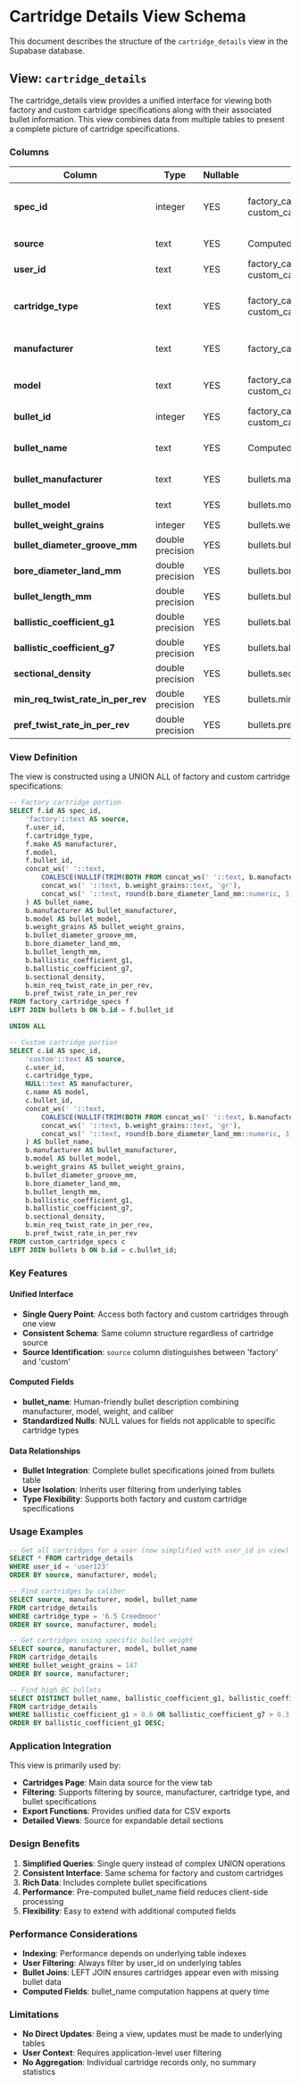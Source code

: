 # Cartridge Details View Schema

This document describes the structure of the `cartridge_details` view in the Supabase database.

## View: `cartridge_details`

The cartridge_details view provides a unified interface for viewing both factory and custom cartridge specifications along with their associated bullet information. This view combines data from multiple tables to present a complete picture of cartridge specifications.

### Columns

| Column | Type | Nullable | Source Table | Description |
|--------|------|----------|--------------|-------------|
| **spec_id** | integer | YES | factory_cartridge_specs.id / custom_cartridge_specs.id | Primary key from either factory_cartridge_specs or custom_cartridge_specs |
| **source** | text | YES | Computed | Source type: 'factory' or 'custom' |
| **user_id** | text | YES | factory_cartridge_specs.user_id / custom_cartridge_specs.user_id | User ownership from cartridge spec tables |
| **cartridge_type** | text | YES | factory_cartridge_specs / custom_cartridge_specs | Cartridge type designation (e.g., "6.5 Creedmoor", ".308 Winchester") |
| **manufacturer** | text | YES | factory_cartridge_specs.make | Cartridge manufacturer (NULL for custom cartridges) |
| **model** | text | YES | factory_cartridge_specs.model / custom_cartridge_specs.name | Cartridge model/product name or custom name |
| **bullet_id** | integer | YES | factory_cartridge_specs / custom_cartridge_specs | Foreign key reference to bullets table |
| **bullet_name** | text | YES | Computed | Computed friendly bullet description from bullets fields |
| **bullet_manufacturer** | text | YES | bullets.manufacturer | Bullet manufacturer from bullets table |
| **bullet_model** | text | YES | bullets.model | Bullet model from bullets table |
| **bullet_weight_grains** | integer | YES | bullets.weight_grains | Bullet weight in grains |
| **bullet_diameter_groove_mm** | double precision | YES | bullets.bullet_diameter_groove_mm | Bullet diameter at groove in mm |
| **bore_diameter_land_mm** | double precision | YES | bullets.bore_diameter_land_mm | Bore diameter at land in mm |
| **bullet_length_mm** | double precision | YES | bullets.bullet_length_mm | Bullet length in mm |
| **ballistic_coefficient_g1** | double precision | YES | bullets.ballistic_coefficient_g1 | G1 ballistic coefficient |
| **ballistic_coefficient_g7** | double precision | YES | bullets.ballistic_coefficient_g7 | G7 ballistic coefficient |
| **sectional_density** | double precision | YES | bullets.sectional_density | Bullet sectional density |
| **min_req_twist_rate_in_per_rev** | double precision | YES | bullets.min_req_twist_rate_in_per_rev | Minimum required twist rate (in/rev) |
| **pref_twist_rate_in_per_rev** | double precision | YES | bullets.pref_twist_rate_in_per_rev | Preferred twist rate (in/rev) |

### View Definition

The view is constructed using a UNION ALL of factory and custom cartridge specifications:

```sql
-- Factory cartridge portion
SELECT f.id AS spec_id,
    'factory'::text AS source,
    f.user_id,
    f.cartridge_type,
    f.make AS manufacturer,
    f.model,
    f.bullet_id,
    concat_ws(' '::text, 
        COALESCE(NULLIF(TRIM(BOTH FROM concat_ws(' '::text, b.manufacturer, b.model)), ''::text), 'Unknown'::text), 
        concat_ws(' '::text, b.weight_grains::text, 'gr'), 
        concat_ws(' '::text, round(b.bore_diameter_land_mm::numeric, 3)::text, 'mm')
    ) AS bullet_name,
    b.manufacturer AS bullet_manufacturer,
    b.model AS bullet_model,
    b.weight_grains AS bullet_weight_grains,
    b.bullet_diameter_groove_mm,
    b.bore_diameter_land_mm,
    b.bullet_length_mm,
    b.ballistic_coefficient_g1,
    b.ballistic_coefficient_g7,
    b.sectional_density,
    b.min_req_twist_rate_in_per_rev,
    b.pref_twist_rate_in_per_rev
FROM factory_cartridge_specs f
LEFT JOIN bullets b ON b.id = f.bullet_id

UNION ALL

-- Custom cartridge portion
SELECT c.id AS spec_id,
    'custom'::text AS source,
    c.user_id,
    c.cartridge_type,
    NULL::text AS manufacturer,
    c.name AS model,
    c.bullet_id,
    concat_ws(' '::text, 
        COALESCE(NULLIF(TRIM(BOTH FROM concat_ws(' '::text, b.manufacturer, b.model)), ''::text), 'Unknown'::text), 
        concat_ws(' '::text, b.weight_grains::text, 'gr'), 
        concat_ws(' '::text, round(b.bore_diameter_land_mm::numeric, 3)::text, 'mm')
    ) AS bullet_name,
    b.manufacturer AS bullet_manufacturer,
    b.model AS bullet_model,
    b.weight_grains AS bullet_weight_grains,
    b.bullet_diameter_groove_mm,
    b.bore_diameter_land_mm,
    b.bullet_length_mm,
    b.ballistic_coefficient_g1,
    b.ballistic_coefficient_g7,
    b.sectional_density,
    b.min_req_twist_rate_in_per_rev,
    b.pref_twist_rate_in_per_rev
FROM custom_cartridge_specs c
LEFT JOIN bullets b ON b.id = c.bullet_id;
```

### Key Features

#### Unified Interface
- **Single Query Point**: Access both factory and custom cartridges through one view
- **Consistent Schema**: Same column structure regardless of cartridge source
- **Source Identification**: `source` column distinguishes between 'factory' and 'custom'

#### Computed Fields
- **bullet_name**: Human-friendly bullet description combining manufacturer, model, weight, and caliber
- **Standardized Nulls**: NULL values for fields not applicable to specific cartridge types

#### Data Relationships
- **Bullet Integration**: Complete bullet specifications joined from bullets table
- **User Isolation**: Inherits user filtering from underlying tables
- **Type Flexibility**: Supports both factory and custom cartridge specifications

### Usage Examples

```sql
-- Get all cartridges for a user (now simplified with user_id in view)
SELECT * FROM cartridge_details 
WHERE user_id = 'user123'
ORDER BY source, manufacturer, model;

-- Find cartridges by caliber
SELECT source, manufacturer, model, bullet_name
FROM cartridge_details
WHERE cartridge_type = '6.5 Creedmoor'
ORDER BY source, manufacturer, model;

-- Get cartridges using specific bullet weight
SELECT source, manufacturer, model, bullet_name
FROM cartridge_details
WHERE bullet_weight_grains = 147
ORDER BY source, manufacturer;

-- Find high BC bullets
SELECT DISTINCT bullet_name, ballistic_coefficient_g1, ballistic_coefficient_g7
FROM cartridge_details
WHERE ballistic_coefficient_g1 > 0.6 OR ballistic_coefficient_g7 > 0.3
ORDER BY ballistic_coefficient_g1 DESC;
```

### Application Integration

This view is primarily used by:
- **Cartridges Page**: Main data source for the view tab
- **Filtering**: Supports filtering by source, manufacturer, cartridge type, and bullet specifications
- **Export Functions**: Provides unified data for CSV exports
- **Detailed Views**: Source for expandable detail sections

### Design Benefits

1. **Simplified Queries**: Single query instead of complex UNION operations
2. **Consistent Interface**: Same schema for factory and custom cartridges
3. **Rich Data**: Includes complete bullet specifications
4. **Performance**: Pre-computed bullet_name field reduces client-side processing
5. **Flexibility**: Easy to extend with additional computed fields

### Performance Considerations

- **Indexing**: Performance depends on underlying table indexes
- **User Filtering**: Always filter by user_id on underlying tables
- **Bullet Joins**: LEFT JOIN ensures cartridges appear even with missing bullet data
- **Computed Fields**: bullet_name computation happens at query time

### Limitations

- **No Direct Updates**: Being a view, updates must be made to underlying tables
- **User Context**: Requires application-level user filtering
- **No Aggregation**: Individual cartridge records only, no summary statistics
